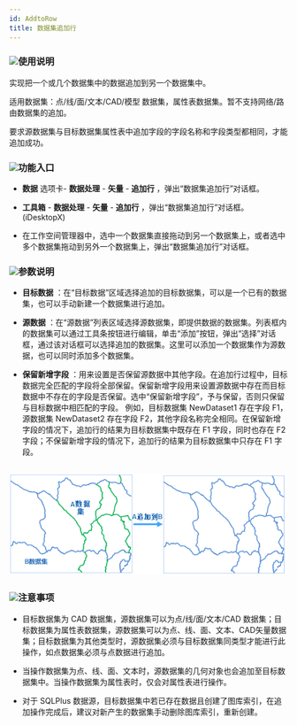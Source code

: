```yaml
---
id: AddtoRow
title: 数据集追加行  
---  
```

### ![](../../img/read.gif)使用说明



实现把一个或几个数据集中的数据追加到另一个数据集中。



适用数据集：点/线/面/文本/CAD/模型 数据集，属性表数据集。暂不支持网络/路由数据集的追加。



要求源数据集与目标数据集属性表中追加字段的字段名称和字段类型都相同，才能追加成功。



### ![](../../img/read.gif)功能入口



* **数据** 选项卡- **数据处理** - **矢量** - **追加行** ，弹出“数据集追加行”对话框。

* **工具箱** - **数据处理** - **矢量** - **追加行** ，弹出“数据集追加行”对话框。(iDesktopX)

* 在工作空间管理器中，选中一个数据集直接拖动到另一个数据集上，或者选中多个数据集拖动到另外一个数据集上，弹出“数据集追加行”对话框。





### ![](../../img/read.gif)参数说明



* **目标数据** ：在“目标数据”区域选择追加的目标数据集，可以是一个已有的数据集，也可以手动新建一个数据集进行追加。

* **源数据**
：在“源数据”列表区域选择源数据集，即提供数据的数据集。列表框内的数据集可以通过工具条按钮进行编辑，单击“添加”按钮，弹出“选择”对话框，通过该对话框可以选择追加的数据集。这里可以添加一个数据集作为源数据，也可以同时添加多个数据集。

* **保留新增字段**
：用来设置是否保留源数据中其他字段。在追加行过程中，目标数据完全匹配的字段将全部保留。保留新增字段用来设置源数据中存在而目标数据中不存在的字段是否保留。选中“保留新增字段”，予与保留，否则只保留与目标数据中相匹配的字段。
例如，目标数据集 NewDataset1 存在字段 F1，源数据集 NewDataset2 存在字段
F2，其他字段名称完全相同。在保留新增字段的情况下，追加行的结果为目标数据集中既存在 F1 字段，同时也存在 F2
字段；不保留新增字段的情况下，追加行的结果为目标数据集中只存在 F1 字段。



![](img/AddtoRow.png)  
---  

### ![](../../img/note.png)注意事项



* 目标数据集为 CAD 数据集，源数据集可以为点/线/面/文本/CAD
数据集；目标数据集为属性表数据集，源数据集可以为点、线、面、文本、CAD矢量数据集；目标数据集为其他类型时，源数据集必须与目标数据集同类型才能进行此操作，如点数据集必须与点数据进行追加。

* 当操作数据集为点、线、面、文本时，源数据集的几何对象也会追加至目标数据集中。当操作数据集为属性表时，仅会对属性表进行操作。

* 对于 SQLPlus 数据源，目标数据集中若已存在数据且创建了图库索引，在追加操作完成后，建议对新产生的数据集手动删除图库索引，重新创建。






